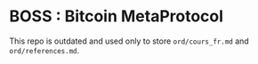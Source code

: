 # BOSS : Bitcoin MetaProtocol

This repo is outdated and used only to store `ord/cours_fr.md` and `ord/references.md`.
